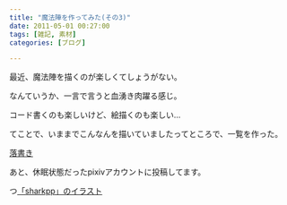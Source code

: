 ```yaml
---
title: "魔法陣を作ってみた(その3)"
date: 2011-05-01 00:27:00
tags: [雑記, 素材]
categories: [ブログ]

---
```


最近、魔法陣を描くのが楽しくてしょうがない。

なんていうか、一言で言うと血湧き肉躍る感じ。

コード書くのも楽しいけど、絵描くのも楽しい...

てことで、いままでこんなんを描いていましたってところで、一覧を作った。

[落書き][1]

 [1]: /graffiti

あと、休眠状態だったpixivアカウントに投稿してます。

つ[「sharkpp」のイラスト][2]

 [2]: http://www.pixiv.net/member.php?id=1547498
